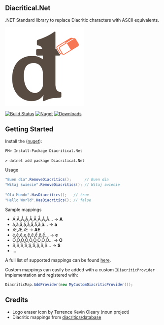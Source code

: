 ## Diacritical.Net

.NET Standard library to replace Diacritic characters with ASCII equivalents.

![Diacritical logo](https://raw.githubusercontent.com/anth12/diacritical-dotnet/master/assets/diacritical-small.png)

[![Build Status](https://img.shields.io/azure-devops/build/anthonyhalliday/Diacritical/1)](https://anthonyhalliday.visualstudio.com/Diacritical/_build/latest?definitionId=1&branchName=master)
[![Nuget](https://img.shields.io/nuget/v/Diacritical.Net)](https://www.nuget.org/packages/Diacritical.Net)
[![Downloads](https://img.shields.io/nuget/dt/Diacritical.Net)](https://www.nuget.org/packages/Diacritical.Net)


## Getting Started

Install the ([nuget][nuget]):

    PM> Install-Package Diacritical.Net

	> dotnet add package Diacritical.Net

Usage

```c#
"Buen día".RemoveDiacritics();      // Buen dia
"Witaj świecie".RemoveDiacritics(); // Witaj swiecie

"Olá Mundo".HasDiacritics();   // true
"Hello World".HasDiacritics(); // false
```

Sample mappings
- Á,Ă,Ắ,Ặ,Ằ,Ẳ,Ẵ,Ǎ,Â... -> **A**
- á,ă,ắ,ặ,ằ,ẳ,ẵ,ǎ,â... -> **a**
- Æ,Ǽ,Ǣ -> **AE**
- é,ĕ,ě,ȩ,ḝ,ê,ế,ệ,ề... -> **e**
- Ó,Ŏ,Ǒ,Ô,Ố,Ộ,Ồ,Ổ,Ỗ... -> **O**
- Ś,Ṥ,Š,Ṧ,Ş,Ŝ,Ș,Ṡ,Ṣ... -> **S**
- ...

A full list of supported mappings can be found [here][default provider].

Custom mappings can easily be added with a custom `IDiacriticProvider` implementation and registered with:

```c#
DiacriticMap.AddProvider(new MyCustomDiacriticProvider());
```

## Credits
- Logo eraser icon by Terrence Kevin Oleary (noun project)
- Diacritic mappings from [diacritics/database][diacritics database]


[nuget]: https://www.nuget.org/packages/Diacritical.Net/
[diacritics database]: https://github.com/diacritics/database
[default provider]: https://github.com/anth12/diacritical-dotnet/blob/master/Diacritical/DefaultDiacriticProvider.cs
